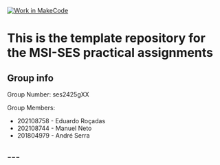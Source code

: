 [![Work in MakeCode](https://classroom.github.com/assets/work-in-make-code-8824cc13a1a3f34ffcd245c82f0ae96fdae6b7d554b6539aec3a03a70825519c.svg)](https://classroom.github.com/online_ide?assignment_repo_id=18445500&assignment_repo_type=AssignmentRepo)
# This is the template repository for the MSI-SES practical assignments

## Group info

Group Number: ses2425gXX

Group Members:
* 202108758 - Eduardo Roçadas
* 202108744 - Manuel Neto
* 201804979 - André Serra

## ---

